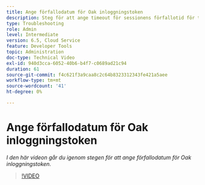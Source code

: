 ```yaml
---
title: Ange förfallodatum för Oak inloggningstoken
description: Steg för att ange timeout för sessionens förfallotid för token för ekningens ursprung
type: Troubleshooting
role: Admin
level: Intermediate
version: 6.5, Cloud Service
feature: Developer Tools
topic: Administration
doc-type: Technical Video
exl-id: 940d3cca-6052-40b6-b4f7-c0689ad21c94
duration: 61
source-git-commit: f4c621f3a9caa8c2c64b8323312343fe421a5aee
workflow-type: tm+mt
source-wordcount: '41'
ht-degree: 0%

---
```


# Ange förfallodatum för Oak inloggningstoken

*I den här videon går du igenom stegen för att ange förfallodatum för Oak inloggningstoken.*

>[!VIDEO](https://video.tv.adobe.com/v/335468?quality=12&learn=on)
